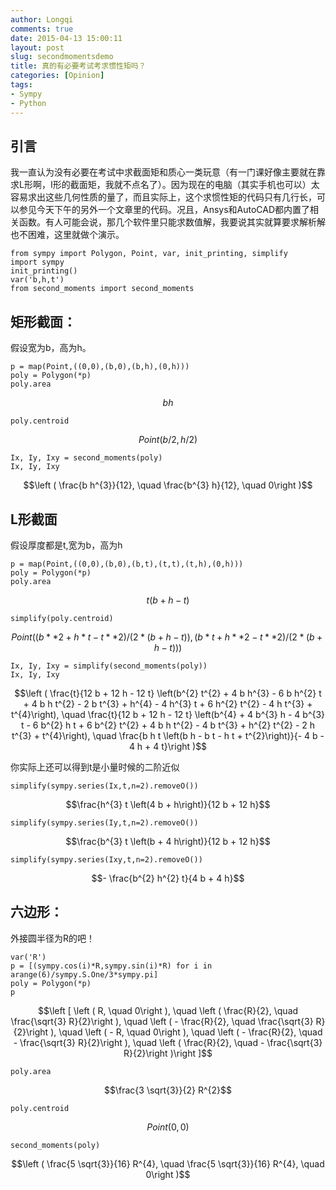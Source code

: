 ```yaml
---
author: Longqi
comments: true
date: 2015-04-13 15:00:11
layout: post
slug: secondmomentsdemo
title: 真的有必要考试考求惯性矩吗？
categories: [Opinion]
tags:
- Sympy
- Python
---
```


## 引言
我一直认为没有必要在考试中求截面矩和质心一类玩意（有一门课好像主要就在靠求L形啊，I形的截面矩，我就不点名了）。因为现在的电脑（其实手机也可以）太容易求出这些几何性质的量了，而且实际上，这个求惯性矩的代码只有几行长，可以参见今天下午的另外一个文章里的代码。况且，Ansys和AutoCAD都内置了相关函数。有人可能会说，那几个软件里只能求数值解，我要说其实就算要求解析解也不困难，这里就做个演示。


    from sympy import Polygon, Point, var, init_printing, simplify
    import sympy
    init_printing()
    var('b,h,t')
    from second_moments import second_moments
   

## 矩形截面：
假设宽为b，高为h。

    p = map(Point,((0,0),(b,0),(b,h),(0,h)))
    poly = Polygon(*p)
    poly.area


$$b h$$

    poly.centroid

$$Point(b/2, h/2)$$




    Ix, Iy, Ixy = second_moments(poly)
    Ix, Iy, Ixy




$$\left ( \frac{b h^{3}}{12}, \quad \frac{b^{3} h}{12}, \quad 0\right )$$



## L形截面
假设厚度都是t,宽为b，高为h


    p = map(Point,((0,0),(b,0),(b,t),(t,t),(t,h),(0,h)))
    poly = Polygon(*p)
    poly.area




$$t \left(b + h - t\right)$$




    simplify(poly.centroid)




$$Point((b**2 + h*t - t**2)/(2*(b + h - t)), (b*t + h**2 - t**2)/(2*(b + h - t)))$$




    Ix, Iy, Ixy = simplify(second_moments(poly))
    Ix, Iy, Ixy




$$\left ( \frac{t}{12 b + 12 h - 12 t} \left(b^{2} t^{2} + 4 b h^{3} - 6 b h^{2} t + 4 b h t^{2} - 2 b t^{3} + h^{4} - 4 h^{3} t + 6 h^{2} t^{2} - 4 h t^{3} + t^{4}\right), \quad \frac{t}{12 b + 12 h - 12 t} \left(b^{4} + 4 b^{3} h - 4 b^{3} t - 6 b^{2} h t + 6 b^{2} t^{2} + 4 b h t^{2} - 4 b t^{3} + h^{2} t^{2} - 2 h t^{3} + t^{4}\right), \quad \frac{b h t \left(b h - b t - h t + t^{2}\right)}{- 4 b - 4 h + 4 t}\right )$$



你实际上还可以得到t是小量时候的二阶近似


    simplify(sympy.series(Ix,t,n=2).removeO())




$$\frac{h^{3} t \left(4 b + h\right)}{12 b + 12 h}$$




    simplify(sympy.series(Iy,t,n=2).removeO())




$$\frac{b^{3} t \left(b + 4 h\right)}{12 b + 12 h}$$




    simplify(sympy.series(Ixy,t,n=2).removeO())




$$- \frac{b^{2} h^{2} t}{4 b + 4 h}$$



## 六边形：
外接圆半径为R的吧！


    var('R')
    p = [(sympy.cos(i)*R,sympy.sin(i)*R) for i in arange(6)/sympy.S.One/3*sympy.pi]
    poly = Polygon(*p)
    p




$$\left [ \left ( R, \quad 0\right ), \quad \left ( \frac{R}{2}, \quad \frac{\sqrt{3} R}{2}\right ), \quad \left ( - \frac{R}{2}, \quad \frac{\sqrt{3} R}{2}\right ), \quad \left ( - R, \quad 0\right ), \quad \left ( - \frac{R}{2}, \quad - \frac{\sqrt{3} R}{2}\right ), \quad \left ( \frac{R}{2}, \quad - \frac{\sqrt{3} R}{2}\right )\right ]$$




    poly.area




$$\frac{3 \sqrt{3}}{2} R^{2}$$




    poly.centroid




$$Point(0, 0)$$




    second_moments(poly)




$$\left ( \frac{5 \sqrt{3}}{16} R^{4}, \quad \frac{5 \sqrt{3}}{16} R^{4}, \quad 0\right )$$




    

